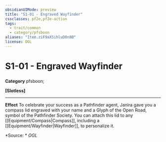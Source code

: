 ```yaml
---
obsidianUIMode: preview
title: "S1-01 - Engraved Wayfinder"
cssclasses: pf2e,pf2e-action
tags:
  - trait/common
  - category/pfsboon
aliases: "Item.ziF9aX5ihluD0n8B"
license: OGL
---
```

# S1-01 - Engraved Wayfinder

### 

**Category** pfsboon; 




**\[Slotless\]**

* * *

**Effect** To celebrate your success as a Pathfinder agent, Janira gave you a compass lid engraved with your name and a Glyph of the Open Road, symbol of the Pathfinder Society. You can attach this lid to any [[Equipment/Compass|Compass]], including a [[Equipment/Wayfinder|Wayfinder]], to personalize it.

*Source: *
*OGL*